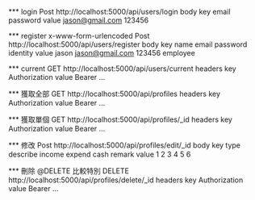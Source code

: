 *** login
Post http://localhost:5000/api/users/login
body
key email password
value jason@gmail.com 123456


*** register
x-www-form-urlencoded
Post http://localhost:5000/api/users/register 
body 
key name email password identity
value jason jason@gmail.com 123456 employee

*** current
GET http://localhost:5000/api/users/current
headers 
key Authorization
value Bearer ...

*** 獲取全部
GET http://localhost:5000/api/profiles
headers
key Authorization
value Bearer ...

*** 獲取單個
GET http://localhost:5000/api/profiles/_id
headers
key Authorization
value Bearer ...

*** 修改
Post http://localhost:5000/api/profiles/edit/_id
body
key  type describe income expend cash remark
value 1 2 3 4 5 6

*** 刪除
@DELETE 比較特別 
DELETE http://localhost:5000/api/profiles/delete/_id
headers
key Authorization
value Bearer ...